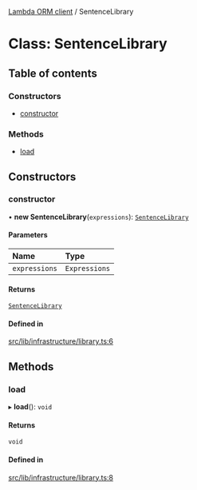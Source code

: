 [Lambda ORM client](../README.md) / SentenceLibrary

# Class: SentenceLibrary

## Table of contents

### Constructors

- [constructor](SentenceLibrary.md#constructor)

### Methods

- [load](SentenceLibrary.md#load)

## Constructors

### constructor

• **new SentenceLibrary**(`expressions`): [`SentenceLibrary`](SentenceLibrary.md)

#### Parameters

| Name | Type |
| :------ | :------ |
| `expressions` | `Expressions` |

#### Returns

[`SentenceLibrary`](SentenceLibrary.md)

#### Defined in

[src/lib/infrastructure/library.ts:6](https://github.com/FlavioLionelRita/lambdaorm-client-node/blob/622022e/src/lib/infrastructure/library.ts#L6)

## Methods

### load

▸ **load**(): `void`

#### Returns

`void`

#### Defined in

[src/lib/infrastructure/library.ts:8](https://github.com/FlavioLionelRita/lambdaorm-client-node/blob/622022e/src/lib/infrastructure/library.ts#L8)
